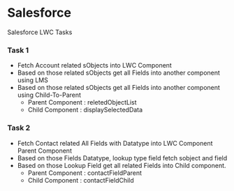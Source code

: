 # Salesforce
Salesforce LWC Tasks

### Task 1
* Fetch Account related sObjects into LWC Component
* Based on those related sObjects get all Fields into another component using LMS
* Based on those related sObjects get all Fields into another component using Child-To-Parent
    * Parent Component  : reletedObjectList
    * Child Component   : displaySelectedData     

### Task 2
* Fetch Contact related All Fields with Datatype into LWC Component Parent Component
* Based on those Fields Datatype, lookup type field fetch sobject and field
* Based on those Lookup Field get all related Fields into Child component.
    * Parent Component  : contactFieldParent
    * Child Component   : contactFieldChild
